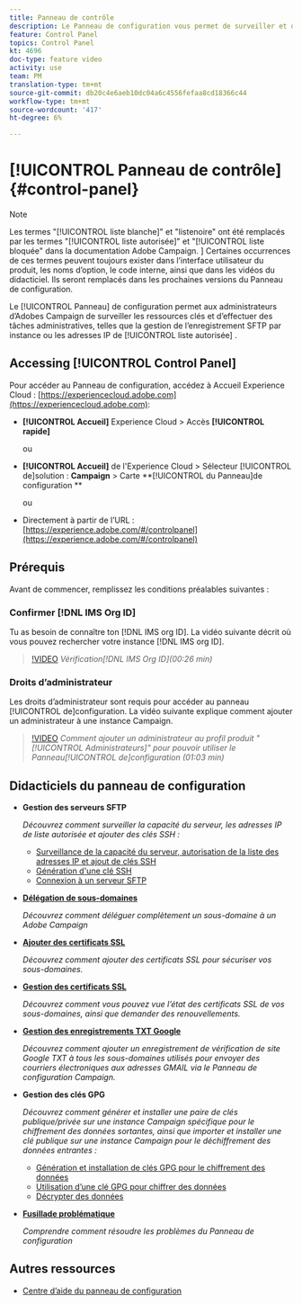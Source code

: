 ```yaml
---
title: Panneau de contrôle
description: Le Panneau de configuration vous permet de surveiller et de gérer votre enregistrement SFTP par instance et par adresse IP de liste autorisée.
feature: Control Panel
topics: Control Panel
kt: 4696
doc-type: feature video
activity: use
team: PM
translation-type: tm+mt
source-git-commit: db20c4e6aeb10dc04a6c4556fefaa8cd18366c44
workflow-type: tm+mt
source-wordcount: '417'
ht-degree: 6%

---
```



# [!UICONTROL Panneau de contrôle] {#control-panel}

>[!NOTE]
>
>Les termes &quot;[!UICONTROL liste blanche]&quot; et &quot;listenoire&quot; ont été remplacés par les termes &quot;[!UICONTROL liste autorisée]&quot; et &quot;[!UICONTROL liste bloquée&quot; dans la documentation Adobe Campaign. ] Certaines occurrences de ces termes peuvent toujours exister dans l’interface utilisateur du produit, les noms d’option, le code interne, ainsi que dans les vidéos du didacticiel. Ils seront remplacés dans les prochaines versions du Panneau de configuration.

Le [!UICONTROL Panneau] de configuration permet aux administrateurs d’Adobes Campaign de surveiller les ressources clés et d’effectuer des tâches administratives, telles que la gestion de l’enregistrement SFTP par instance ou les adresses IP de [!UICONTROL liste autorisée] .

## Accessing [!UICONTROL Control Panel]

Pour accéder au Panneau de configuration, accédez à Accueil Experience Cloud : [https://experiencecloud.adobe.com](https://experiencecloud.adobe.com):

* **[!UICONTROL Accueil]** Experience Cloud > Accès **[!UICONTROL rapide]**

   ou
* **[!UICONTROL Accueil]** de l&#39;Experience Cloud > Sélecteur [!UICONTROL de]solution : **Campaign** > Carte **[!UICONTROL du Panneau]de configuration **

   ou

* Directement à partir de l’URL : [https://experience.adobe.com/#/controlpanel](https://experience.adobe.com/#/controlpanel)

## Prérequis

Avant de commencer, remplissez les conditions préalables suivantes :

### Confirmer [!DNL IMS Org ID]

Tu as besoin de connaître ton [!DNL IMS org ID]. La vidéo suivante décrit où vous pouvez rechercher votre instance [!DNL IMS org ID].

>[!VIDEO](https://video.tv.adobe.com/v/27183?quality=12)
*Vérification[!DNL IMS Org ID](00:26 min)*

### Droits d’administrateur

Les droits d’administrateur sont requis pour accéder au panneau [!UICONTROL de]configuration.
La vidéo suivante explique comment ajouter un administrateur à une instance Campaign.

>[!VIDEO](https://video.tv.adobe.com/v/27147?quality=12)
*Comment ajouter un administrateur au profil produit &quot;[!UICONTROL Administrateurs]&quot; pour pouvoir utiliser le Panneau[!UICONTROL de]configuration (01:03 min)*

## Didacticiels du panneau de configuration

* **Gestion des serveurs SFTP**

   *Découvrez comment surveiller la capacité du serveur, les adresses IP de liste autorisée et ajouter des clés SSH :*

   * [Surveillance de la capacité du serveur, autorisation de la liste des adresses IP et ajout de clés SSH](/help/administrating/control-panel/monitoring-server-capacity-allow-listing-adding-ssh-key.md)
   * [Génération d&#39;une clé SSH](/help/administrating/control-panel/generate-ssh-key.md)
   * [Connexion à un serveur SFTP](/help/administrating/control-panel/connect-to-sftp-server.md)
* **[Délégation de sous-domaines](/help/administrating/control-panel/subdomain-delegation.md)**

   *Découvrez comment déléguer complètement un sous-domaine à un Adobe Campaign*
* **[Ajouter des certificats SSL](/help/administrating/control-panel/adding-ssl-certificates.md)**

   *Découvrez comment ajouter des certificats SSL pour sécuriser vos sous-domaines.*
* **[Gestion des certificats SSL](/help/administrating/control-panel/managing-ssl-certificates.md)**

   *Découvrez comment vous pouvez vue l’état des certificats SSL de vos sous-domaines, ainsi que demander des renouvellements.*
* **[Gestion des enregistrements TXT Google](/help/administrating/control-panel/google-txt-record-management.md)**

   *Découvrez comment ajouter un enregistrement de vérification de site Google TXT à tous les sous-domaines utilisés pour envoyer des courriers électroniques aux adresses GMAIL via le Panneau de configuration Campaign.*

* **Gestion des clés GPG**

   *Découvrez comment générer et installer une paire de clés publique/privée sur une instance Campaign spécifique pour le chiffrement des données sortantes, ainsi que importer et installer une clé publique sur une instance Campaign pour le déchiffrement des données entrantes :*

   * [Génération et installation de clés GPG pour le chiffrement des données](./gpg-key-management/generating-and-installing-gpg-keys-for-data-encryption.md)
   * [Utilisation d’une clé GPG pour chiffrer des données](./gpg-key-management/using-a-gpg-key-to-encrypt-data.md)
   * [Décrypter des données](./gpg-key-management/decrypting-data.md)

* **[Fusillade problématique](/help/administrating/control-panel/trouble-shooting.md)**

   *Comprendre comment résoudre les problèmes du Panneau de configuration*

## Autres ressources

* [Centre d’aide du panneau de configuration](https://docs.adobe.com/content/help/fr-FR/control-panel/using/control-panel-home.html)

